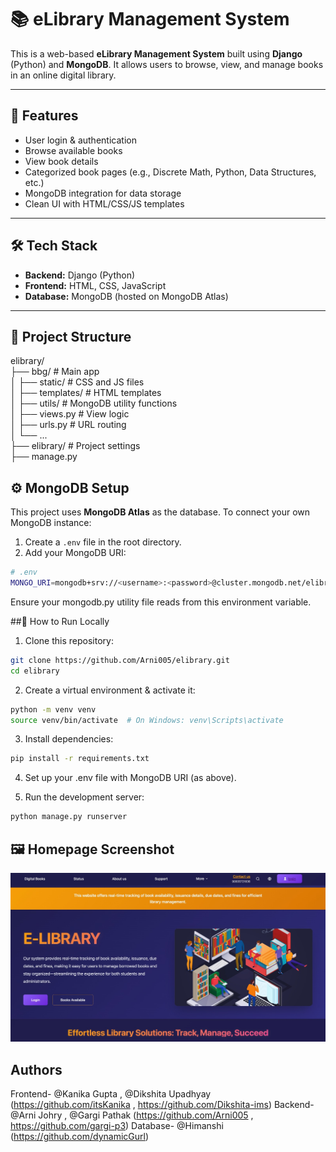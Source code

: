 # 📚 eLibrary Management System

This is a web-based **eLibrary Management System** built using **Django** (Python) and **MongoDB**. It allows users to browse, view, and manage books in an online digital library.

---

## 🚀 Features

- User login & authentication
- Browse available books
- View book details
- Categorized book pages (e.g., Discrete Math, Python, Data Structures, etc.)
- MongoDB integration for data storage
- Clean UI with HTML/CSS/JS templates

---

## 🛠️ Tech Stack

- **Backend:** Django (Python)
- **Frontend:** HTML, CSS, JavaScript
- **Database:** MongoDB (hosted on MongoDB Atlas)

---

## 📁 Project Structure
elibrary/
<br>├── bbg/ # Main app
<br>│ ├── static/ # CSS and JS files
<br>│ ├── templates/ # HTML templates
<br>│ ├── utils/ # MongoDB utility functions
<br>│ ├── views.py # View logic
<br>│ ├── urls.py # URL routing
<br>│ └── ...
<br>├── elibrary/ # Project settings
<br>├── manage.py

## ⚙️ MongoDB Setup

This project uses **MongoDB Atlas** as the database. To connect your own MongoDB instance:

1. Create a `.env` file in the root directory.
2. Add your MongoDB URI:

```bash
# .env
MONGO_URI=mongodb+srv://<username>:<password>@cluster.mongodb.net/elibrary
```
Ensure your mongodb.py utility file reads from this environment variable.

##🧪 How to Run Locally

1. Clone this repository:
```bash
git clone https://github.com/Arni005/elibrary.git
cd elibrary
```
2. Create a virtual environment & activate it:
```bash
python -m venv venv
source venv/bin/activate  # On Windows: venv\Scripts\activate
```
3. Install dependencies:
```bash
pip install -r requirements.txt
```
4. Set up your .env file with MongoDB URI (as above).

5. Run the development server:
```bash
python manage.py runserver
```
## 🖼️ Homepage Screenshot

![Homepage](assets/homepage.jpeg)

## Authors
Frontend- @Kanika Gupta , @Dikshita Upadhyay (https://github.com/itsKanika , https://github.com/Dikshita-ims)
Backend- @Arni Johry , @Gargi Pathak (https://github.com/Arni005 , https://github.com/gargi-p3)
Database- @Himanshi (https://github.com/dynamicGurl)
